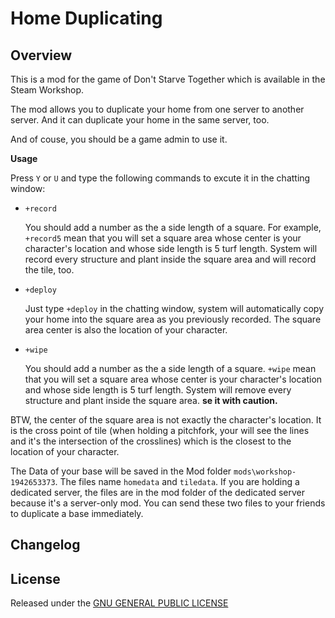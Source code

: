 # Home Duplicating

## Overview

This is a mod for the game of Don't Starve Together which is available in the Steam Workshop. 

The mod allows you to duplicate your home from one server to another server. And it can duplicate your home in the same server, too.

And of couse, you should be a game admin to use it.

**Usage**

Press `Y` or `U` and type the following commands to excute it in the chatting window:

- `+record`

    You should add a number as the a side length of a square. For example, `+record5` mean that you will set a square area whose center is your character's location and whose side length is 5 turf length. System will record every structure and plant inside the square area and will record the tile, too.

- `+deploy`

    Just type `+deploy` in the chatting window, system will automatically copy your home into the square area as you previously recorded. The square area center is also the location of your character.

- `+wipe`

    You should add a number as the a side length of a square. `+wipe` mean that you will set a square area whose center is your character's location and whose side length is 5 turf length. System will remove every structure and plant inside the square area. **se it with caution.**

BTW, the center of the square area is not exactly the character's location. It is the cross point of tile (when holding a pitchfork, your will see the lines and it's the intersection of the crosslines) which is the closest to the location of your character.

The Data of your base will be saved in the Mod folder `mods\workshop-1942653373`. The files name `homedata` and `tiledata`. If you are holding a dedicated server, the files are in the mod folder of the dedicated server because it's a server-only mod. You can send these two files to your friends to duplicate a base immediately.

## Changelog

## License

Released under the [GNU GENERAL PUBLIC LICENSE](https://www.gnu.org/licenses/gpl-3.0.en.html)